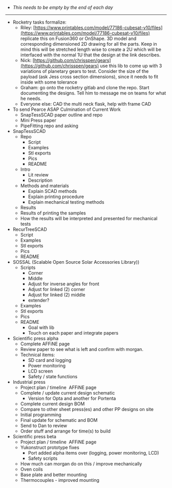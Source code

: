 - *This needs to be empty by the end of each day*
- ---
- Rocketry tasks formalize:
	- Riley: [https://www.printables.com/model/77186-cubesat-v10/files](https://www.printables.com/model/77186-cubesat-v10/files) replicate this on Fusion360 or OnShape. 3D model and corresponding dimensioned 2D drawing for all the parts. Keep in mind this will be stretched length wise to create a 2U which will be interfaced with the normal 1U that the design at the link describes.
	- Nick: [https://github.com/chrisspen/gears](https://github.com/chrisspen/gears) use this lib to come up with 3 variations of planetary gears to test. Consider the size of the payload (ask Jess cross section dimensions), since it needs to fit inside with some tolerance
	- Graham: go onto the rocketry gitlab and clone the repo. Start documenting the designs. Tell him to message me on teams for what he needs.
	- Everyone else: CAD the multi neck flask, help with frame CAD
- To send Pearce ASAP Culmination of Current Work
	- SnapTessSCAD paper outline and repo
	- Mini Press paper
	- PipeFitting repo and asking
- SnapTessSCAD
	- Repo
		- Script
		- Examples
		- Stl exports
		- Pics
		- README
	- Intro
		- Lit review
		- Description
	- Methods and materials
		- Explain SCAD methods
		- Explain printing procedure
		- Explain mechanical testing methods
	- Results
	- Results of printing the samples
	- How the results will be interpreted and presented for mechanical tests
- RecurTreeSCAD
	- Script
	- Examples
	- Stl exports
	- Pics
	- README
- SOSSAL (Scalable Open Source Solar Accessories Library))
	- Scripts
		- Corner
		- Middle
		- Adjust for inverse angles for front
		- Adjust for linked (2) corner
		- Adjust for linked (2) middle
		- extender?
	- Examples
	- Stl exports
	- Pics
	- README
		- Goal with lib
		- Touch on each paper and integrate papers
- Scientific press alpha
	- Complete AFFiNE page
	- Review paper to see what is left and confirm with morgan.
	- Technical items:
		- SD card and logging
		- Power monitoring
		- LCD screen
		- Safety / state functions
- Industrial press
	- Project plan / timeline  AFFiNE page
	- Complete / update current design schematic
		- Version for Opta and another for Portenta
	- Complete current design BOM
	- Compare to other sheet press(es) and other PP designs on site
	- Initial programming
	- Final update for schematic and BOM
	- Send to Dan to review
	- Order stuff and arrange for time(s) to build
- Scientific press beta
	- Project plan / timeline  AFFiNE page
	- Yukonstruct prototype fixes
		- Port added alpha items over (logging, power monitoring, LCD)
		- Safety scripts
	- How much can morgan do on this / improve mechanically
	- Oven coils
	- Base plate and better mounting
	- Thermocouples - improved mounting